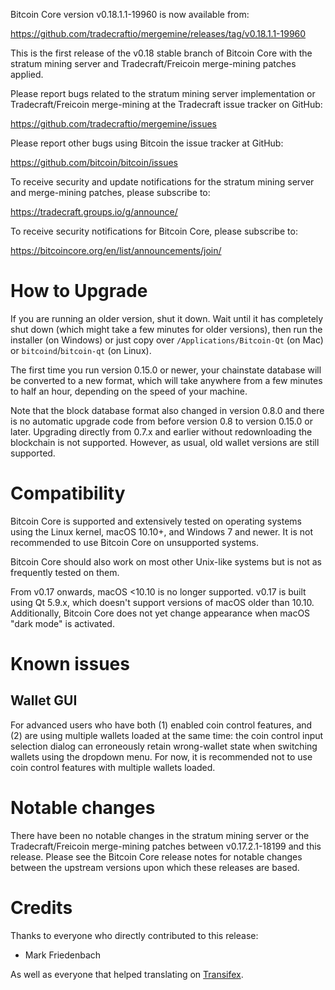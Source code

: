 Bitcoin Core version v0.18.1.1-19960 is now available from:

  <https://github.com/tradecraftio/mergemine/releases/tag/v0.18.1.1-19960>

This is the first release of the v0.18 stable branch of Bitcoin Core with the
stratum mining server and Tradecraft/Freicoin merge-mining patches applied.

Please report bugs related to the stratum mining server implementation or
Tradecraft/Freicoin merge-mining at the Tradecraft issue tracker on GitHub:

  <https://github.com/tradecraftio/mergemine/issues>

Please report other bugs using Bitcoin the issue tracker at GitHub:

  <https://github.com/bitcoin/bitcoin/issues>

To receive security and update notifications for the stratum mining server and
merge-mining patches, please subscribe to:

  <https://tradecraft.groups.io/g/announce/>

To receive security notifications for Bitcoin Core, please subscribe to:

  <https://bitcoincore.org/en/list/announcements/join/>

How to Upgrade
==============

If you are running an older version, shut it down. Wait until it has completely
shut down (which might take a few minutes for older versions), then run the
installer (on Windows) or just copy over `/Applications/Bitcoin-Qt` (on Mac) or
`bitcoind`/`bitcoin-qt` (on Linux).

The first time you run version 0.15.0 or newer, your chainstate database will be
converted to a new format, which will take anywhere from a few minutes to half
an hour, depending on the speed of your machine.

Note that the block database format also changed in version 0.8.0 and there is
no automatic upgrade code from before version 0.8 to version 0.15.0 or
later. Upgrading directly from 0.7.x and earlier without redownloading the
blockchain is not supported.  However, as usual, old wallet versions are still
supported.

Compatibility
=============

Bitcoin Core is supported and extensively tested on operating systems using the
Linux kernel, macOS 10.10+, and Windows 7 and newer. It is not recommended to
use Bitcoin Core on unsupported systems.

Bitcoin Core should also work on most other Unix-like systems but is not as
frequently tested on them.

From v0.17 onwards, macOS <10.10 is no longer supported. v0.17 is built using
Qt 5.9.x, which doesn't support versions of macOS older than 10.10.
Additionally, Bitcoin Core does not yet change appearance when macOS "dark mode"
is activated.

Known issues
============

Wallet GUI
----------

For advanced users who have both (1) enabled coin control features, and (2) are
using multiple wallets loaded at the same time: the coin control input selection
dialog can erroneously retain wrong-wallet state when switching wallets using
the dropdown menu.  For now, it is recommended not to use coin control features
with multiple wallets loaded.

Notable changes
===============

There have been no notable changes in the stratum mining server or the
Tradecraft/Freicoin merge-mining patches between v0.17.2.1-18199 and this
release.  Please see the Bitcoin Core release notes for notable changes between
the upstream versions upon which these releases are based.

Credits
=======

Thanks to everyone who directly contributed to this release:

- Mark Friedenbach

As well as everyone that helped translating on [Transifex](https://www.transifex.com/tradecraft/freicoin-1/).
